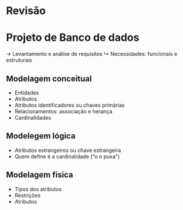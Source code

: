 # Revisão

# Projeto de Banco de dados
 → Levantamento e análise de requisitos
 ↳ Necessidades: funcionais e estruturais
## Modelagem conceitual
  * Entidades
  * Atributos
  * Atributos identificadores ou chaves primárias
  * Relacionamentos: associação e herança
  * Cardinalidades
## Modelegem lógica
  * Atributos estrangeiros ou chave estrangeira
  * Quem define é a cardinalidade ("o n puxa")
## Modelagem física
  * Tipos dos atributos
  * Restrições
  * Atributos

